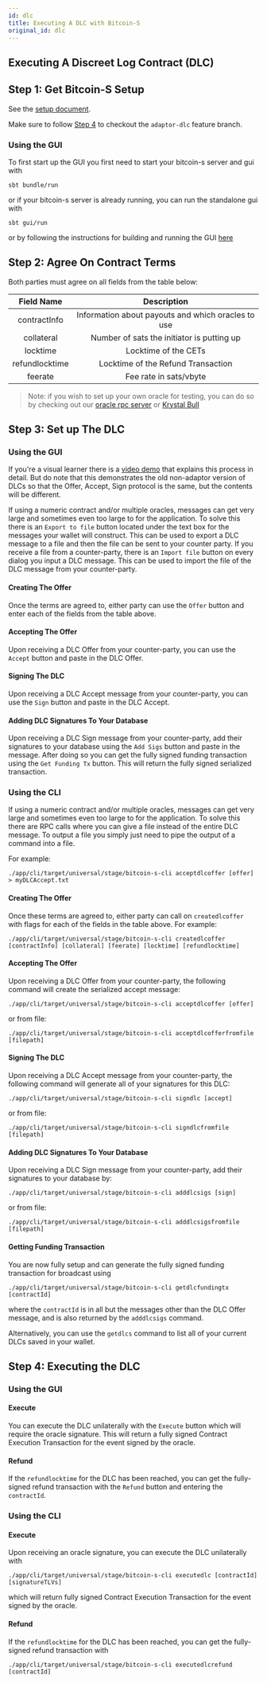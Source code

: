 ```yaml
---
id: dlc
title: Executing A DLC with Bitcoin-S
original_id: dlc
---
```


## Executing A Discreet Log Contract (DLC)

## Step 1: Get Bitcoin-S Setup

See the [setup document](../getting-setup.md).

Make sure to follow [Step 4](../getting-setup.md#step-4-optional-discreet-log-contract-branch) to checkout the `adaptor-dlc` feature branch.

### Using the GUI

To first start up the GUI you first need to start your bitcoin-s server and gui with

```bashrc
sbt bundle/run
```

or if your bitcoin-s server is already running, you can run the standalone gui with

```bashrc
sbt gui/run
```

or by following the instructions for building and running the GUI [here](../getting-setup.md#step-5-setting-up-a-bitcoin-s-server)

## Step 2: Agree On Contract Terms

Both parties must agree on all fields from the table below:

|   Field Name   |                       Description                        |
| :------------: | :------------------------------------------------------: |
|  contractInfo  |    Information about payouts and which oracles to use    |
|   collateral   |        Number of sats the initiator is putting up        |
|    locktime    |                  Locktime of the CETs                    |
| refundlocktime |            Locktime of the Refund Transaction            |
|    feerate     |                 Fee rate in sats/vbyte                   |

> Note: if you wish to set up your own oracle for testing, you can do so by checking out our [oracle rpc server](../oracle/oracle-server.md) or [Krystal Bull](https://github.com/benthecarman/krystal-bull)

## Step 3: Set up The DLC

### Using the GUI 

If you're a visual learner there is a [video demo](https://www.youtube.com/watch?v=zy1sL2ndcDg) that explains this process in detail. 
But do note that this demonstrates the old non-adaptor version of DLCs so that the Offer, Accept, Sign protocol is the same, but the contents will be different.

If using a numeric contract and/or multiple oracles, messages can get very large and sometimes even too large to for the application.
To solve this there is an `Export to file` button located under the text box for the messages your wallet will construct.
This can be used to export a DLC message to a file and then the file can be sent to your counter party.
If you receive a file from a counter-party, there is an `Import file` button on every dialog you input a DLC message.
This can be used to import the file of the DLC message from your counter-party.

#### Creating The Offer

Once the terms are agreed to, either party can use the `Offer` button and enter each of the fields from the table above.

#### Accepting The Offer

Upon receiving a DLC Offer from your counter-party, you can use the `Accept` button and paste in the DLC Offer.

#### Signing The DLC

Upon receiving a DLC Accept message from your counter-party, you can use the `Sign` button and paste in the DLC Accept.

#### Adding DLC Signatures To Your Database

Upon receiving a DLC Sign message from your counter-party, add their signatures to your database using the `Add Sigs` button and paste in the message.
After doing so you can get the fully signed funding transaction using the `Get Funding Tx` button. This will return the fully signed serialized transaction.

### Using the CLI

If using a numeric contract and/or multiple oracles, messages can get very large and sometimes even too large to for the application.
To solve this there are RPC calls where you can give a file instead of the entire DLC message.
To output a file you simply just need to pipe the output of a command into a file.

For example:
```bashrc
./app/cli/target/universal/stage/bitcoin-s-cli acceptdlcoffer [offer] > myDLCAccept.txt
```

#### Creating The Offer

Once these terms are agreed to, either party can call on `createdlcoffer` with flags for each of the fields in the table above. For example:

```bashrc
./app/cli/target/universal/stage/bitcoin-s-cli createdlcoffer [contractInfo] [collateral] [feerate] [locktime] [refundlocktime]
```

#### Accepting The Offer

Upon receiving a DLC Offer from your counter-party, the following command will create the serialized accept message:

```bashrc
./app/cli/target/universal/stage/bitcoin-s-cli acceptdlcoffer [offer]
```

or from file:

```bashrc
./app/cli/target/universal/stage/bitcoin-s-cli acceptdlcofferfromfile [filepath]
```

#### Signing The DLC

Upon receiving a DLC Accept message from your counter-party, the following command will generate all of your signatures for this DLC:

```bashrc
./app/cli/target/universal/stage/bitcoin-s-cli signdlc [accept]
```

or from file:

```bashrc
./app/cli/target/universal/stage/bitcoin-s-cli signdlcfromfile [filepath]
```


#### Adding DLC Signatures To Your Database

Upon receiving a DLC Sign message from your counter-party, add their signatures to your database by:

```bashrc
./app/cli/target/universal/stage/bitcoin-s-cli adddlcsigs [sign]
```

or from file:

```bashrc
./app/cli/target/universal/stage/bitcoin-s-cli adddlcsigsfromfile [filepath]
```

#### Getting Funding Transaction

You are now fully setup and can generate the fully signed funding transaction for broadcast using

```bashrc
./app/cli/target/universal/stage/bitcoin-s-cli getdlcfundingtx [contractId]
```

where the `contractId` is in all but the messages other than the DLC Offer message, and is also returned by the `adddlcsigs` command.

Alternatively, you can use the `getdlcs` command to list all of your current DLCs saved in your wallet.

## Step 4: Executing the DLC

### Using the GUI

#### Execute

You can execute the DLC unilaterally with the `Execute` button which will require the oracle signature.
This will return a fully signed Contract Execution Transaction for the event signed by the oracle.

#### Refund

If the `refundlocktime` for the DLC has been reached, you can get the fully-signed refund transaction with the `Refund` button and entering the `contractId`.

### Using the CLI

#### Execute

Upon receiving an oracle signature, you can execute the DLC unilaterally with

```bashrc
./app/cli/target/universal/stage/bitcoin-s-cli executedlc [contractId] [signatureTLVs]
```

which will return fully signed Contract Execution Transaction for the event signed by the oracle.

#### Refund

If the `refundlocktime` for the DLC has been reached, you can get the fully-signed refund transaction with

```bashrc
./app/cli/target/universal/stage/bitcoin-s-cli executedlcrefund [contractId]
```

